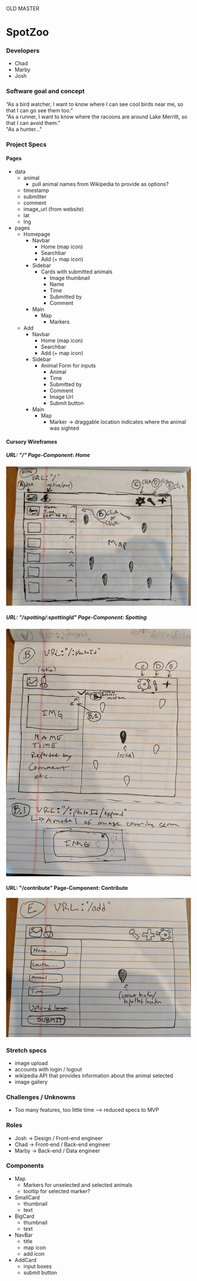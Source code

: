 OLD MASTER
# SpotZoo
   
### Developers   
* Chad   
* Marby   
* Josh    

### Software goal and concept
“As a bird watcher, I want to know where I can see cool birds near me, so that I can go see them too.”    
“As a runner, I want to know where the racoons are around Lake Merritt, so that I can avoid them.”    
"As a hunter..."

### Project Specs
#### Pages
* data
    * animal
        * pull animal names from Wikipedia to provide as options?
    * timestamp
    * submitter
    * comment
    * image_url (from website)
    * lat
    * lng
* pages
    * Homepage
        * Navbar
            * Home (map icon)
            * Searchbar
            * Add (+ map icon)
        * Sidebar
            * Cards with submitted animals
                * Image thumbnail
                * Name
                * Time
                * Submitted by
                * Comment
        * Main
            * Map
                * Markers
    * Add
        * Navbar
            * Home (map icon)
            * Searchbar
            * Add (+ map icon)
        * Sidebar
            * Animal Form for inputs
                * Animal
                * Time
                * Submitted by
                * Comment
                * Image Url
                * Submit button
        * Main
            * Map
                * Marker -> draggable location indicates where the animal was sighted

#### Cursory Wireframes

##### URL: "/"  Page-Component: Home  
![](./wireframe/home.jpg)   

##### URL: "/spotting/:spottingId"  Page-Component: Spotting  
![](./wireframe/photoid.jpg)

#### URL: "/contribute"  Page-Component: Contribute  
![](./wireframe/add.jpg)     


### Stretch specs    
* image upload   
* accounts with login / logout   
* wikipedia API that provides information about the animal selected   
* image gallery   

### Challenges / Unknowns   
* Too many features, too little time --> reduced specs to MVP   

### Roles   
* Josh -> Design / Front-end engineer   
* Chad -> Front-end / Back-end engineer   
* Marby -> Back-end / Data engineer   

### Components   
* Map   
    * Markers for unselected and selected animals  
    * tooltip for selected marker?  
* SmallCard
    * thumbnail   
    * text   
* BigCard   
    * thumbnail  
    * text  
* NavBar  
    * title  
    * map icon  
    * add icon  
* AddCard  
    * input boxes  
    * submit button  
